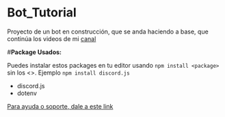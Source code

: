 # Bot_Tutorial
Proyecto de un bot  en construcción, que se anda haciendo a base, que continúa los videos de mi [canal](https://www.youtube.com/@elalda/)

#**Package Usados:**

Puedes instalar estos packages en tu editor usando `npm install <package>` sin los <>. Ejemplo `npm install discord.js`

 - discord.js
 - dotenv

[Para ayuda o soporte, dale a este link](https://discord.gg/JpKGJFZCzK)
